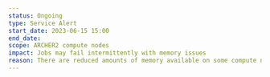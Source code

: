 ```yaml
---
status: Ongoing
type: Service Alert
start_date: 2023-06-15 15:00
end_date: 
scope: ARCHER2 compute nodes
impact: Jobs may fail intermittently with memory issues
reason: There are reduced amounts of memory available on some compute nodes. The problem is under investiagtion.
---
```

